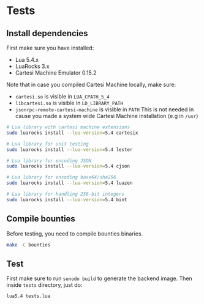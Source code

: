 # Tests

## Install dependencies

First make sure you have installed:
- Lua 5.4.x
- LuaRocks 3.x
- Cartesi Machine Emulator 0.15.2

Note that in case you compiled Cartesi Machine locally, make sure:
- `cartesi.so` is visible in `LUA_CPATH_5_4`
- `libcartesi.so` is visible in `LD_LIBRARY_PATH`
- `jsonrpc-remote-cartesi-machine` is visible in `PATH`
This is not needed in cause you made a system wide Cartesi Machine installation (e.g in `/usr`)

```sh
# Lua library with cartesi machine extensions
sudo luarocks install --lua-version=5.4 cartesix

# Lua library for unit testing
sudo luarocks install --lua-version=5.4 lester

# Lua library for encoding JSON
sudo luarocks install --lua-version=5.4 cjson

# Lua library for encoding base64/sha256
sudo luarocks install --lua-version=5.4 luazen

# Lua library for handling 256-bit integers
sudo luarocks install --lua-version=5.4 bint
```

## Compile bounties

Before testing, you need to compile bounties binaries.

```sh
make -C bounties
```

## Test

First make sure to run `sunodo build` to generate the backend image.
Then inside `tests` directory, just do:

```sh
lua5.4 tests.lua
```
